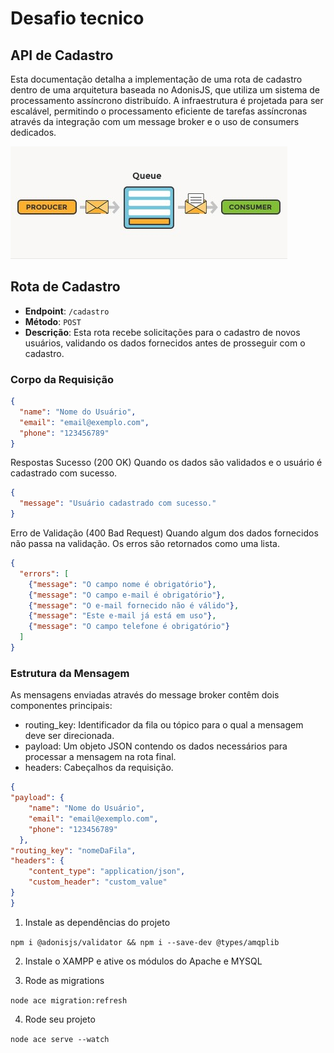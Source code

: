 # Desafio tecnico

## API de Cadastro

Esta documentação detalha a implementação de uma rota de cadastro dentro de uma arquitetura baseada no AdonisJS, que utiliza um sistema de processamento assíncrono distribuído. A infraestrutura é projetada para ser escalável, permitindo o processamento eficiente de tarefas assíncronas através da integração com um message broker e o uso de consumers dedicados.

![alt text](image.png)

## Rota de Cadastro

- **Endpoint**: `/cadastro`
- **Método**: `POST`
- **Descrição**: Esta rota recebe solicitações para o cadastro de novos usuários, validando os dados fornecidos antes de prosseguir com o cadastro.

### Corpo da Requisição

```json
{
  "name": "Nome do Usuário",
  "email": "email@exemplo.com",
  "phone": "123456789"
}
```

Respostas
Sucesso (200 OK)
Quando os dados são validados e o usuário é cadastrado com sucesso.

```json
{
  "message": "Usuário cadastrado com sucesso."
}
```

Erro de Validação (400 Bad Request)
Quando algum dos dados fornecidos não passa na validação. Os erros são retornados como uma lista.

```json
{
  "errors": [
    {"message": "O campo nome é obrigatório"},
    {"message": "O campo e-mail é obrigatório"},
    {"message": "O e-mail fornecido não é válido"},
    {"message": "Este e-mail já está em uso"},
    {"message": "O campo telefone é obrigatório"}
  ]
}
```

### Estrutura da Mensagem
As mensagens enviadas através do message broker contêm dois componentes principais:
- routing_key: Identificador da fila ou tópico para o qual a mensagem deve ser direcionada.
- payload: Um objeto JSON contendo os dados necessários para processar a mensagem na rota final.
- headers: Cabeçalhos da requisição.
```json
{
"payload": {
    "name": "Nome do Usuário",
    "email": "email@exemplo.com",
    "phone": "123456789"
  },
"routing_key": "nomeDaFila",
"headers": {
    "content_type": "application/json",
    "custom_header": "custom_value"
}
}
```

1. Instale as dependências do projeto

```npm i @adonisjs/validator && npm i --save-dev @types/amqplib```

2. Instale o XAMPP e ative os módulos do Apache e MYSQL

3. Rode as migrations

```node ace migration:refresh```

4. Rode seu projeto

```node ace serve --watch```
